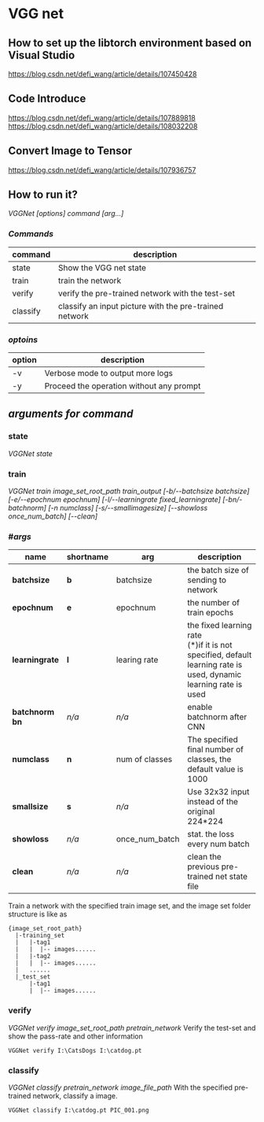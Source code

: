 # VGG net

## How to set up the libtorch environment based on Visual Studio

https://blog.csdn.net/defi_wang/article/details/107450428

## Code Introduce

https://blog.csdn.net/defi_wang/article/details/107889818
https://blog.csdn.net/defi_wang/article/details/108032208

## Convert Image to Tensor

https://blog.csdn.net/defi_wang/article/details/107936757

## How to run it?
*VGGNet [options] command [arg...]*

### *Commands*

|command|description|
|--------------|-----------------|
|state | Show the VGG net state |
|train | train the network |
|verify | verify the pre-trained network with the test-set|
|classify | classify an input picture with the pre-trained network |

### *optoins*
|option|description|
|------|--------|
|-v|Verbose mode to output more logs|
|-y | Proceed the operation without any prompt |

## *arguments for command*
### **state**
*VGGNet state*

### **train**
*VGGNet train image_set_root_path train_output [-b/--batchsize batchsize] [-e/--epochnum epochnum] [-l/--learningrate fixed_learningrate] [-bn/-batchnorm] [-n numclass] [-s/--smallimagesize] [--showloss once_num_batch] [--clean]*

### #*args*
|name|shortname|arg|description|
|----|---------|---|-----------|
|**batchsize**|**b**|batchsize|the batch size of sending to network|
|**epochnum**|**e**|epochnum|the number of train epochs|
|**learningrate**|**l**|learing rate|the fixed learning rate<br>(\*)if it is not specified, default learning rate is used, dynamic learning rate is used|
|**batchnorm**<br>**bn**|*n/a*|*n/a*|enable batchnorm after CNN |
|**numclass**|**n**|num of classes|The specified final number of classes, the default value is 1000|
|**smallsize**|**s**|*n/a*|Use 32x32 input instead of the original 224\*224|
|**showloss**|*n/a*|once_num_batch|stat. the loss every num batch |
|**clean**|*n/a*|*n/a*|clean the previous pre-trained net state file |

Train a network with the specified train image set, and the image set folder structure is like as

```
{image_set_root_path} 
  |-training_set
  |   |-tag1
  |   |  |-- images......
  |   |-tag2
  |   |  |-- images......
  |   ......
  |_test_set
      |-tag1
      |  |-- images......
```

### **verify**
*VGGNet verify image_set_root_path pretrain_network*
Verify the test-set and show the pass-rate and other information

```
VGGNet verify I:\CatsDogs I:\catdog.pt
```

### **classify**
*VGGNet classify pretrain_network image_file_path*
With the specified pre-trained network, classify a image.
```
VGGNet classify I:\catdog.pt PIC_001.png
```